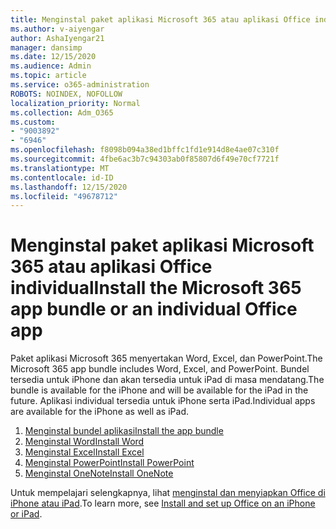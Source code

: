 ```yaml
---
title: Menginstal paket aplikasi Microsoft 365 atau aplikasi Office individual
ms.author: v-aiyengar
author: AshaIyengar21
manager: dansimp
ms.date: 12/15/2020
ms.audience: Admin
ms.topic: article
ms.service: o365-administration
ROBOTS: NOINDEX, NOFOLLOW
localization_priority: Normal
ms.collection: Adm_O365
ms.custom:
- "9003892"
- "6946"
ms.openlocfilehash: f8098b094a38ed1bffc1fd1e914d8e4ae07c310f
ms.sourcegitcommit: 4fbe6ac3b7c94303ab0f85807d6f49e70cf7721f
ms.translationtype: MT
ms.contentlocale: id-ID
ms.lasthandoff: 12/15/2020
ms.locfileid: "49678712"
---
```

# <a name="install-the-microsoft-365-app-bundle-or-an-individual-office-app"></a><span data-ttu-id="8b4d2-102">Menginstal paket aplikasi Microsoft 365 atau aplikasi Office individual</span><span class="sxs-lookup"><span data-stu-id="8b4d2-102">Install the Microsoft 365 app bundle or an individual Office app</span></span>

<span data-ttu-id="8b4d2-103">Paket aplikasi Microsoft 365 menyertakan Word, Excel, dan PowerPoint.</span><span class="sxs-lookup"><span data-stu-id="8b4d2-103">The Microsoft 365 app bundle includes Word, Excel, and PowerPoint.</span></span> <span data-ttu-id="8b4d2-104">Bundel tersedia untuk iPhone dan akan tersedia untuk iPad di masa mendatang.</span><span class="sxs-lookup"><span data-stu-id="8b4d2-104">The bundle is available for the iPhone and will be available for the iPad in the future.</span></span> <span data-ttu-id="8b4d2-105">Aplikasi individual tersedia untuk iPhone serta iPad.</span><span class="sxs-lookup"><span data-stu-id="8b4d2-105">Individual apps are available for the iPhone as well as iPad.</span></span>

1. [<span data-ttu-id="8b4d2-106">Menginstal bundel aplikasi</span><span class="sxs-lookup"><span data-stu-id="8b4d2-106">Install the app bundle</span></span>](https://go.microsoft.com/fwlink/?linkid=2136762)
1. [<span data-ttu-id="8b4d2-107">Menginstal Word</span><span class="sxs-lookup"><span data-stu-id="8b4d2-107">Install Word</span></span>](https://go.microsoft.com/fwlink/?linkid=2136974)
1. [<span data-ttu-id="8b4d2-108">Menginstal Excel</span><span class="sxs-lookup"><span data-stu-id="8b4d2-108">Install Excel</span></span>](https://go.microsoft.com/fwlink/?linkid=2136975)
1. [<span data-ttu-id="8b4d2-109">Menginstal PowerPoint</span><span class="sxs-lookup"><span data-stu-id="8b4d2-109">Install PowerPoint</span></span>](https://go.microsoft.com/fwlink/?linkid=2136882)
1. [<span data-ttu-id="8b4d2-110">Menginstal OneNote</span><span class="sxs-lookup"><span data-stu-id="8b4d2-110">Install OneNote</span></span>](https://go.microsoft.com/fwlink/?linkid=2136883)

<span data-ttu-id="8b4d2-111">Untuk mempelajari selengkapnya, lihat [menginstal dan menyiapkan Office di iPhone atau iPad](https://go.microsoft.com/fwlink/?linkid=2135560).</span><span class="sxs-lookup"><span data-stu-id="8b4d2-111">To learn more, see [Install and set up Office on an iPhone or iPad](https://go.microsoft.com/fwlink/?linkid=2135560).</span></span>
